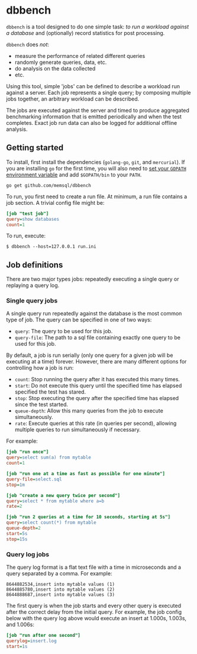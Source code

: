 # dbbench

`dbbench` is a tool designed to do one simple task: _to run a workload against a database_ and (optionally) record statistics for post processing.

`dbbench` does *not*:

  - measure the performance of related different queries
  - randomly generate queries, data, etc.
  - do analysis on the data collected
  - etc.

Using this tool, simple 'jobs' can be defined to describe a workload run
against a server. Each job represents a single query; by composing multiple
jobs together, an arbitrary workload can be described.

The jobs are executed against the server and timed to produce
aggregated benchmarking information that is emitted periodically and when the
test completes. Exact job run data can also be logged for additional offline
analysis.

## Getting started

To install, first install the dependencies (`golang-go`, `git`, and
`mercurial`). If you are installing `go` for the first time, you will also need
to [set your `GOPATH` environment
variable](https://golang.org/doc/code.html#GOPATH) and add `$GOPATH/bin` to
your `PATH`.

```
go get github.com/memsql/dbbench
```

To run, you first need to create a run file. At minimum, a run file contains
a job section. A trivial config file might be:

```ini
[job "test job"]
query=show databases
count=1
```

To run, execute:
```
$ dbbench --host=127.0.0.1 run.ini
```

## Job definitions

There are two major types jobs: repeatedly executing a single query or
replaying a query log.

### Single query jobs

A single query run repeatedly against the database is the most common
type of job. The query can be specified in one of two ways:

  - `query`: The query to be used for this job.
  - `query-file`: The path to a sql file containing exactly one query
     to be used for this job.

By default, a job is run serially (only one query for a given job will be
executing at a time) forever. However, there are many different options for
controlling how a job is run:

  - `count`: Stop running the query after it has executed this many times.
  - `start`: Do not execute this query until the specified time has
      elapsed specified the test has stared.
  - `stop`: Stop executing the query after the specified time has elapsed since
      the test started.
  - `queue-depth`: Allow this many queries from the job to execute simultaneously.
  - `rate`: Execute queries at this rate (in queries per second), allowing
      multiple queries to run simultaneously if necessary.


For example:

```ini
[job "run once"]
query=select sum(a) from mytable
count=1

[job "run one at a time as fast as possible for one minute"]
query-file=select.sql
stop=1m

[job "create a new query twice per second"]
query=select * from mytable where a=b
rate=2

[job "run 2 queries at a time for 10 seconds, starting at 5s"]
query=select count(*) from mytable
queue-depth=2
start=5s
stop=15s
```

### Query log jobs

The query log format is a flat text file with a time in microseconds and
a query separated by a comma. For example:

```
8644882534,insert into mytable values (1)
8644885780,insert into mytable values (2)
8644888687,insert into mytable values (3)
```

The first query is when the job starts and every other query is executed after
the correct delay from the initial query. For example, the job config below
with the query log above would execute an insert at 1.000s, 1.003s, and 1.006s:

```ini
[job "run after one second"]
querylog=insert.log
start=1s
```
